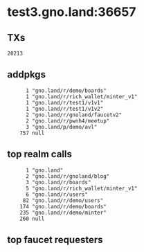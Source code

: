 # test3.gno.land:36657

## TXs
```
20213
```

## addpkgs
```
      1 "gno.land/r/demo/boards"
      1 "gno.land/r/rich_wallet/minter_v1"
      1 "gno.land/r/test1/v1v1"
      1 "gno.land/r/test1/v1v2"
      2 "gno.land/r/gnoland/faucetv2"
      2 "gno.land/r/pwnh4/meetup"
      3 "gno.land/p/demo/avl"
    757 null
```

## top realm calls
```
      1 "gno.land"
      2 "gno.land/r/gnoland/blog"
      3 "gno.land/r/boards"
      5 "gno.land/r/rich_wallet/minter_v1"
      6 "gno.land/r/users"
     82 "gno.land/r/demo/users"
    174 "gno.land/r/demo/boards"
    235 "gno.land/r/demo/minter"
    260 null
```

## top faucet requesters
```
```


